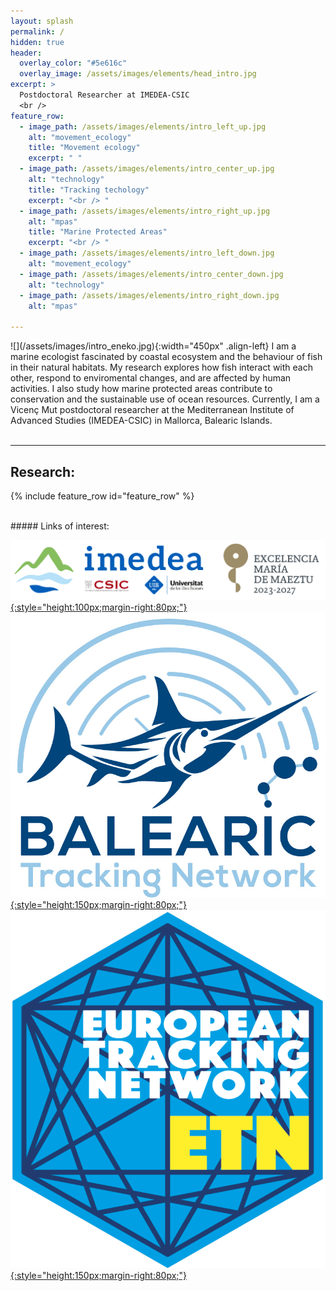 ```yaml
---
layout: splash
permalink: /
hidden: true
header:
  overlay_color: "#5e616c"
  overlay_image: /assets/images/elements/head_intro.jpg
excerpt: >
  Postdoctoral Researcher at IMEDEA-CSIC
  <br />
feature_row:
  - image_path: /assets/images/elements/intro_left_up.jpg
    alt: "movement_ecology"
    title: "Movement ecology"
    excerpt: " "
  - image_path: /assets/images/elements/intro_center_up.jpg
    alt: "technology"
    title: "Tracking techology"
    excerpt: "<br /> "
  - image_path: /assets/images/elements/intro_right_up.jpg
    alt: "mpas"
    title: "Marine Protected Areas"
    excerpt: "<br /> "
  - image_path: /assets/images/elements/intro_left_down.jpg
    alt: "movement_ecology"
  - image_path: /assets/images/elements/intro_center_down.jpg
    alt: "technology"
  - image_path: /assets/images/elements/intro_right_down.jpg
    alt: "mpas"

---
```


<span>
![](/assets/images/intro_eneko.jpg){:width="450px" .align-left}
I am a marine ecologist fascinated by coastal ecosystem and the behaviour of fish in their natural habitats. My research explores how fish interact with each other, respond to enviromental changes, and are affected by human activities. I also study how marine protected areas contribute to conservation and the sustainable use of ocean resources. Currently, I am a Vicenç Mut postdoctoral researcher at the Mediterranean Institute of Advanced Studies (IMEDEA-CSIC) in Mallorca, Balearic Islands.
<br />

<br />
<hr />

## Research:
{% include feature_row id="feature_row" %}

<br />
##### Links of interest:

[![ ](/assets/images/logo_imedea.svg 'IMEDEA' ){:style="height:100px;margin-right:80px;"}]( "https://imedea.uib-csic.es/en/") 
[![ ](/assets/images/logo_btn.jpg 'BTN'){:style="height:150px;margin-right:80px;"}]( "https://trackingfish.com/") 
[![ ](/assets/images/logo_etn.png 'BTN'){:style="height:150px;margin-right:80px;"}]( "https://europeantrackingnetwork.org/")

